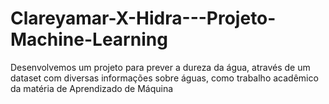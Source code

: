 # Clareyamar-X-Hidra---Projeto-Machine-Learning
Desenvolvemos um projeto para prever a dureza da água, através de um dataset com diversas informações sobre águas, como trabalho acadêmico da matéria de Aprendizado de Máquina
